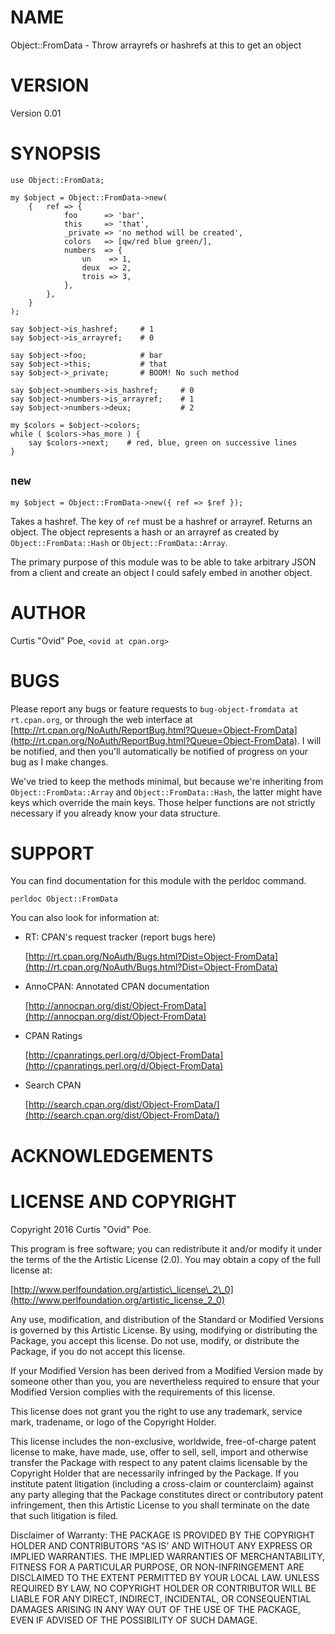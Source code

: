 # NAME

Object::FromData - Throw arrayrefs or hashrefs at this to get an object

# VERSION

Version 0.01

# SYNOPSIS

    use Object::FromData;

    my $object = Object::FromData->new(
        {   ref => {
                foo      => 'bar',
                this     => 'that',
                _private => 'no method will be created',
                colors   => [qw/red blue green/],
                numbers  => {
                    un    => 1,
                    deux  => 2,
                    trois => 3,
                },
            },
        }
    );

    say $object->is_hashref;     # 1
    say $object->is_arrayref;    # 0

    say $object->foo;            # bar
    say $object->this;           # that
    say $object->_private;       # BOOM! No such method

    say $object->numbers->is_hashref;     # 0
    say $object->numbers->is_arrayref;    # 1
    say $object->numbers->deux;           # 2

    my $colors = $object->colors;
    while ( $colors->has_more ) {
        say $colors->next;    # red, blue, green on successive lines
    }

## `new`

    my $object = Object::FromData->new({ ref => $ref });

Takes a hashref. The key of `ref` must be a hashref or arrayref. Returns an
object. The object represents a hash or an arrayref as created by
`Object::FromData::Hash` or `Object::FromData::Array`.

The primary purpose of this module was to be able to take arbitrary JSON from
a client and create an object I could safely embed in another object.

# AUTHOR

Curtis "Ovid" Poe, `<ovid at cpan.org>`

# BUGS

Please report any bugs or feature requests to `bug-object-fromdata at rt.cpan.org`, or through
the web interface at [http://rt.cpan.org/NoAuth/ReportBug.html?Queue=Object-FromData](http://rt.cpan.org/NoAuth/ReportBug.html?Queue=Object-FromData).  I will be notified, and then you'll
automatically be notified of progress on your bug as I make changes.

We've tried to keep the methods minimal, but because we're inheriting from
`Object::FromData::Array` and `Object::FromData::Hash`, the latter might
have keys which override the main keys. Those helper functions are not
strictly necessary if you already know your data structure.

# SUPPORT

You can find documentation for this module with the perldoc command.

    perldoc Object::FromData

You can also look for information at:

- RT: CPAN's request tracker (report bugs here)

    [http://rt.cpan.org/NoAuth/Bugs.html?Dist=Object-FromData](http://rt.cpan.org/NoAuth/Bugs.html?Dist=Object-FromData)

- AnnoCPAN: Annotated CPAN documentation

    [http://annocpan.org/dist/Object-FromData](http://annocpan.org/dist/Object-FromData)

- CPAN Ratings

    [http://cpanratings.perl.org/d/Object-FromData](http://cpanratings.perl.org/d/Object-FromData)

- Search CPAN

    [http://search.cpan.org/dist/Object-FromData/](http://search.cpan.org/dist/Object-FromData/)

# ACKNOWLEDGEMENTS

# LICENSE AND COPYRIGHT

Copyright 2016 Curtis "Ovid" Poe.

This program is free software; you can redistribute it and/or modify it
under the terms of the the Artistic License (2.0). You may obtain a
copy of the full license at:

[http://www.perlfoundation.org/artistic\_license\_2\_0](http://www.perlfoundation.org/artistic_license_2_0)

Any use, modification, and distribution of the Standard or Modified
Versions is governed by this Artistic License. By using, modifying or
distributing the Package, you accept this license. Do not use, modify,
or distribute the Package, if you do not accept this license.

If your Modified Version has been derived from a Modified Version made
by someone other than you, you are nevertheless required to ensure that
your Modified Version complies with the requirements of this license.

This license does not grant you the right to use any trademark, service
mark, tradename, or logo of the Copyright Holder.

This license includes the non-exclusive, worldwide, free-of-charge
patent license to make, have made, use, offer to sell, sell, import and
otherwise transfer the Package with respect to any patent claims
licensable by the Copyright Holder that are necessarily infringed by the
Package. If you institute patent litigation (including a cross-claim or
counterclaim) against any party alleging that the Package constitutes
direct or contributory patent infringement, then this Artistic License
to you shall terminate on the date that such litigation is filed.

Disclaimer of Warranty: THE PACKAGE IS PROVIDED BY THE COPYRIGHT HOLDER
AND CONTRIBUTORS "AS IS' AND WITHOUT ANY EXPRESS OR IMPLIED WARRANTIES.
THE IMPLIED WARRANTIES OF MERCHANTABILITY, FITNESS FOR A PARTICULAR
PURPOSE, OR NON-INFRINGEMENT ARE DISCLAIMED TO THE EXTENT PERMITTED BY
YOUR LOCAL LAW. UNLESS REQUIRED BY LAW, NO COPYRIGHT HOLDER OR
CONTRIBUTOR WILL BE LIABLE FOR ANY DIRECT, INDIRECT, INCIDENTAL, OR
CONSEQUENTIAL DAMAGES ARISING IN ANY WAY OUT OF THE USE OF THE PACKAGE,
EVEN IF ADVISED OF THE POSSIBILITY OF SUCH DAMAGE.
